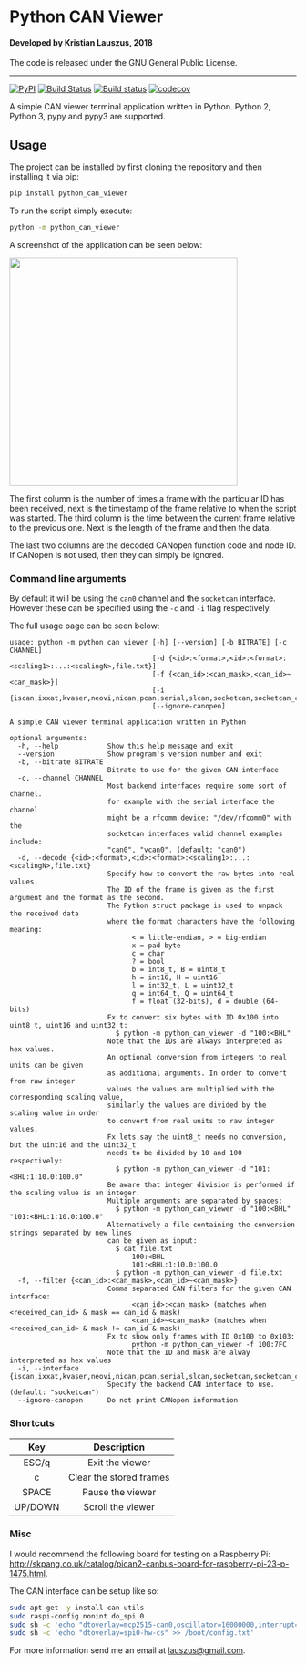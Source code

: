 # Python CAN Viewer

#### Developed by Kristian Lauszus, 2018

The code is released under the GNU General Public License.
_________
[![PyPI](https://img.shields.io/pypi/v/python_can_viewer.svg)](https://pypi.org/project/Python-CAN-Viewer)
[![Build Status](https://travis-ci.com/Lauszus/python_can_viewer.svg?branch=master)](https://travis-ci.com/Lauszus/python_can_viewer)
[![Build status](https://ci.appveyor.com/api/projects/status/r4xl2v4aeh350fpd/branch/master?svg=true)](https://ci.appveyor.com/project/Lauszus/python-can-viewer/branch/master)
[![codecov](https://codecov.io/gh/Lauszus/python_can_viewer/branch/master/graph/badge.svg)](https://codecov.io/gh/Lauszus/python_can_viewer)

A simple CAN viewer terminal application written in Python. Python 2, Python 3, pypy and pypy3 are supported.

## Usage

The project can be installed by first cloning the repository and then installing it via pip:

```bash
pip install python_can_viewer
```

To run the script simply execute:

```bash
python -m python_can_viewer
```

A screenshot of the application can be seen below:

<img src="https://github.com/Lauszus/python_can_viewer/raw/master/screenshot.png" width=400/>

The first column is the number of times a frame with the particular ID has been received, next is the timestamp of the frame relative to when the script was started. The third column is the time between the current frame relative to the previous one. Next is the length of the frame and then the data.

The last two columns are the decoded CANopen function code and node ID. If CANopen is not used, then they can simply be ignored.

### Command line arguments

By default it will be using the ```can0``` channel and the ```socketcan``` interface. However these can be specified using the ```-c``` and ```-i``` flag respectively.

The full usage page can be seen below:

```
usage: python -m python_can_viewer [-h] [--version] [-b BITRATE] [-c CHANNEL]
                                   [-d {<id>:<format>,<id>:<format>:<scaling1>:...:<scalingN>,file.txt}]
                                   [-f {<can_id>:<can_mask>,<can_id>~<can_mask>}]
                                   [-i {iscan,ixxat,kvaser,neovi,nican,pcan,serial,slcan,socketcan,socketcan_ctypes,socketcan_native,usb2can,vector,virtual}]
                                   [--ignore-canopen]

A simple CAN viewer terminal application written in Python

optional arguments:
  -h, --help            Show this help message and exit
  --version             Show program's version number and exit
  -b, --bitrate BITRATE
                        Bitrate to use for the given CAN interface
  -c, --channel CHANNEL
                        Most backend interfaces require some sort of channel.
                        for example with the serial interface the channel
                        might be a rfcomm device: "/dev/rfcomm0" with the
                        socketcan interfaces valid channel examples include:
                        "can0", "vcan0". (default: "can0")
  -d, --decode {<id>:<format>,<id>:<format>:<scaling1>:...:<scalingN>,file.txt}
                        Specify how to convert the raw bytes into real values.
                        The ID of the frame is given as the first argument and the format as the second.
                        The Python struct package is used to unpack the received data
                        where the format characters have the following meaning:
                              < = little-endian, > = big-endian
                              x = pad byte
                              c = char
                              ? = bool
                              b = int8_t, B = uint8_t
                              h = int16, H = uint16
                              l = int32_t, L = uint32_t
                              q = int64_t, Q = uint64_t
                              f = float (32-bits), d = double (64-bits)
                        Fx to convert six bytes with ID 0x100 into uint8_t, uint16 and uint32_t:
                          $ python -m python_can_viewer -d "100:<BHL"
                        Note that the IDs are always interpreted as hex values.
                        An optional conversion from integers to real units can be given
                        as additional arguments. In order to convert from raw integer
                        values the values are multiplied with the corresponding scaling value,
                        similarly the values are divided by the scaling value in order
                        to convert from real units to raw integer values.
                        Fx lets say the uint8_t needs no conversion, but the uint16 and the uint32_t
                        needs to be divided by 10 and 100 respectively:
                          $ python -m python_can_viewer -d "101:<BHL:1:10.0:100.0"
                        Be aware that integer division is performed if the scaling value is an integer.
                        Multiple arguments are separated by spaces:
                          $ python -m python_can_viewer -d "100:<BHL" "101:<BHL:1:10.0:100.0"
                        Alternatively a file containing the conversion strings separated by new lines
                        can be given as input:
                          $ cat file.txt
                              100:<BHL
                              101:<BHL:1:10.0:100.0
                          $ python -m python_can_viewer -d file.txt
  -f, --filter {<can_id>:<can_mask>,<can_id>~<can_mask>}
                        Comma separated CAN filters for the given CAN interface:
                              <can_id>:<can_mask> (matches when <received_can_id> & mask == can_id & mask)
                              <can_id>~<can_mask> (matches when <received_can_id> & mask != can_id & mask)
                        Fx to show only frames with ID 0x100 to 0x103:
                              python -m python_can_viewer -f 100:7FC
                        Note that the ID and mask are alway interpreted as hex values
  -i, --interface {iscan,ixxat,kvaser,neovi,nican,pcan,serial,slcan,socketcan,socketcan_ctypes,socketcan_native,usb2can,vector,virtual}
                        Specify the backend CAN interface to use. (default: "socketcan")
  --ignore-canopen      Do not print CANopen information
```

### Shortcuts

| Key      | Description             |
|:--------:|:-----------------------:|
| ESC/q    | Exit the viewer         |
| c        | Clear the stored frames |
| SPACE    | Pause the viewer        |
| UP/DOWN  | Scroll the viewer       |

### Misc

I would recommend the following board for testing on a Raspberry Pi: <http://skpang.co.uk/catalog/pican2-canbus-board-for-raspberry-pi-23-p-1475.html>.

The CAN interface can be setup like so:

```bash
sudo apt-get -y install can-utils
sudo raspi-config nonint do_spi 0
sudo sh -c 'echo "dtoverlay=mcp2515-can0,oscillator=16000000,interrupt=25" >> /boot/config.txt'
sudo sh -c 'echo "dtoverlay=spi0-hw-cs" >> /boot/config.txt'
```

For more information send me an email at <lauszus@gmail.com>.
